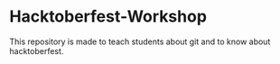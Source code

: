 # Hacktoberfest-Workshop
This repository is made to teach students about git and to know about hacktoberfest.
